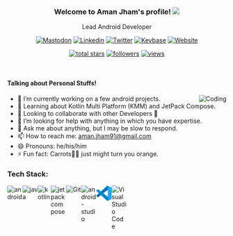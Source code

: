 <h3 align="center">
  Welcome to Aman Jham's profile! 
  <img src="https://media.giphy.com/media/hvRJCLFzcasrR4ia7z/giphy.gif" width="28">
</h3>

<p align='center'>
    Lead Android Developer
</p>

<!-- Social icons section -->
<p align='center'>
      <a href="https://androiddev.social/@amanjham" rel="me"><img src="https://custom-icon-badges.herokuapp.com/badge/-mastodon-black?style=for-the-badge&amp;logo=Mastodon&logoColor=white" alt="Mastodon"></a>
      <a href="https://www.linkedin.com/in/aman-jham-9436276a/"><img src="https://custom-icon-badges.herokuapp.com/badge/-LinkedIn-black?style=for-the-badge&amp;logo=Linkedin&logoColor=white" alt="Linkedin"></a>
      <a href="https://twitter.com/AMANJHAM"><img src="https://custom-icon-badges.herokuapp.com/badge/-Twitter-black?style=for-the-badge&amp;logo=twitter&logoColor=white" alt="Twitter"></a>
      <a href="https://keybase.io/amanjham"><img src="https://custom-icon-badges.herokuapp.com/badge/-Keybase-black?style=for-the-badge&logo=keybase&logoColor=white" alt="Keybase"></a>
      <a href="https://bento.me/amanjham"><img src="https://img.shields.io/badge/-Portfolio-black?style=for-the-badge&amp;logo=google-chrome&amp;logoColor=white" alt="Website"></a>
      <!-- <a href="mailto:aman.jham91@gmail.com"><img src="https://img.shields.io/badge/-Say%20Hi!-black?style=for-the-badge&amp;logo=gmail" alt="Mail"></a> -->
</p>


<!-- Stats icons section -->
<p align='center'>

  <a href="https://github.com/aman-jham?tab=repositories&sort=stargazers">
    <img alt="total stars" title="Total stars on GitHub" src="https://custom-icon-badges.herokuapp.com/badge/dynamic/json?logo=star&color=55960c&labelColor=488207&label=Stars&style=for-the-badge&query=%24.stars&url=https://api.github-star-counter.workers.dev/user/aman-jham"/></a>
  <a href="https://github.com/aman-jham?tab=followers">
    <img alt="followers" title="Follow me on Github" src="https://custom-icon-badges.herokuapp.com/github/followers/aman-jham?color=236ad3&labelColor=1155ba&style=for-the-badge&logo=person-add&label=Follow&logoColor=white"/></a>
 
  <a href="https://github.com/aman-jham">
    <img alt="views" title="GitHub profile views" src="https://enps0gjz1bmjy7y.m.pipedream.net"/>
  </a>

</p>

<br>

#### Talking about Personal Stuffs!

<img align="right" alt="Coding" src="https://media.tenor.com/images/ccae3320ab522c1d09e041f1f7ffea74/tenor.gif">

 
- 🔭 I’m currently working on a few android projects.
- 🌱 Learning about Kotlin Multi Platform (KMM) and JetPack Compose.
- 👯 Looking to collaborate with other Developers 🤘
- 🤔 I’m looking for help with anything in which you have expertise.
- 💬 Ask me about anything, but I may be slow to respond.
- 📫 How to reach me: aman.jham91@gmail.com
- 😄 Pronouns: he/his/him
- ⚡ Fun fact: Carrots🥕🥕 just might turn you orange.


### Tech Stack: 

<img align="left" src="https://www.vectorlogo.zone/logos/android/android-icon.svg" alt="android" width="35px"/>

<img align="left" src="https://www.vectorlogo.zone/logos/java/java-icon.svg" alt="java" width="35px"/>


<img align="left" src="https://www.vectorlogo.zone/logos/kotlinlang/kotlinlang-icon.svg" alt="kotlin" width="30px"/>

<img align="left" src="https://3.bp.blogspot.com/-VVp3WvJvl84/X0Vu6EjYqDI/AAAAAAAAPjU/ZOMKiUlgfg8ok8DY8Hc-ocOvGdB0z86AgCLcBGAsYHQ/s1600/jetpack%2Bcompose%2Bicon_RGB.png" alt="jetpackcompose" width="35px"/>

<!-- <img align="left" src="https://img.icons8.com/fluency/256/flutter.png" alt="flutter" width="35px"/>

<img align="left" src="https://img.icons8.com/color/256/dart.png" alt="dart" width="35px"/>

<img align="left" src="https://www.vectorlogo.zone/logos/ionicframework/ionicframework-icon.svg" alt="ionicframework" width="35px"/>

<img align="left" src="https://www.vectorlogo.zone/logos/reactjs/reactjs-icon.svg" alt="reactnative" width="35px"/> -->

<img align="left" alt="Git" width="35px" src="https://git-scm.com/images/logos/downloads/Git-Icon-1788C.png" />

<!-- <img align="left" src="https://www.vectorlogo.zone/logos/nodejs/nodejs-icon.svg" alt="nodejs" width="35px"/>

<img align="left" src="https://www.vectorlogo.zone/logos/python/python-icon.svg" alt="python" width="35px"/>

<img align="left" src="https://www.vectorlogo.zone/logos/php/php-icon.svg" alt="php" width="35px"/> -->

<!-- <br> -->

<img align="left" src="https://upload.wikimedia.org/wikipedia/commons/thumb/9/95/Android_Studio_Icon_3.6.svg/1900px-Android_Studio_Icon_3.6.svg.png" alt="android-studio" width="35px"/>


<img align="left" alt="Visual Studio Code" width="35px" src="https://raw.githubusercontent.com/github/explore/80688e429a7d4ef2fca1e82350fe8e3517d3494d/topics/visual-studio-code/visual-studio-code.png" />

<img align="left" alt="Visual Studio Code" alt="visual-studio" width="35px" src="https://img.icons8.com/?size=512&id=61466&format=png" />



<!-- <img align="left" alt="GitHub" width="35px" src="https://www.iconsdb.com/icons/preview/white/github-11-xxl.png" /> -->

<!-- <img align="left" alt="HTML5" width="35px" src="https://raw.githubusercontent.com/github/explore/80688e429a7d4ef2fca1e82350fe8e3517d3494d/topics/terminal/terminal.png" /> -->

<!-- <img align="left" src="https://www.vectorlogo.zone/logos/figma/figma-icon.svg" alt="figma" width="35px"/>

<img align="left" src="https://www.vectorlogo.zone/logos/firebase/firebase-icon.svg" alt="firebase" width="35px"/>

<img align="left" src="https://www.vectorlogo.zone/logos/jenkins/jenkins-icon.svg" alt="jenkins" width="35px"/> -->


<!-- <img align="left" src="https://www.vectorlogo.zone/logos/google_cloud/google_cloud-icon.svg" alt="google_cloud" width="35px"/> -->


<!-- <img align="left" src="https://www.vectorlogo.zone/logos/amazon_aws/amazon_aws-icon.svg" alt="amazon_aws" width="35px"/> -->

<!-- <img align="left" src="https://www.vectorlogo.zone/logos/gitlab/gitlab-icon.svg" alt="gitlab" width="35px"/> -->

<!-- <img align="left" src="https://www.vectorlogo.zone/logos/atlassian_jira/atlassian_jira-icon.svg" alt="atlassian_jira" width="35px"/> -->



<!-- <img align="left" src="https://www.vectorlogo.zone/logos/microsoft_azure/microsoft_azure-icon.svg" alt="microsoft_azure" width="35px"/> -->

<!-- <img align="left" src="https://seeklogo.com/images/A/aws-amplify-logo-D68DDB5AB1-seeklogo.com.png" alt="awsamplify" width="35px"/> -->

<br>
<br>
<br>
<br>


<!-- ![Aman's GitHub Stats](https://github-readme-stats.vercel.app/api?username=aman-jham&hide=[%22issues%22,%22contribs%22]&show_icons=true&title_color=fff&icon_color=79ff97&text_color=9f9f9f&bg_color=151515) -->